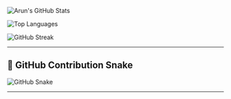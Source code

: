 ![Arun's GitHub Stats](https://github-readme-stats.vercel.app/api?username=Arun-Tomar4129&show_icons=true&theme=radical)

![Top Languages](https://github-readme-stats.vercel.app/api/top-langs/?username=Arun-Tomar4129&layout=compact&theme=tokyonight)

![GitHub Streak](https://github-readme-streak-stats.herokuapp.com/?user=Arun-Tomar4129&theme=highcontrast)

---

## 🐍 GitHub Contribution Snake

![GitHub Snake](https://github.com/Arun-Tomar4129/Arun-Tomar4129/blob/output/github-contribution-grid-snake.svg)


---
